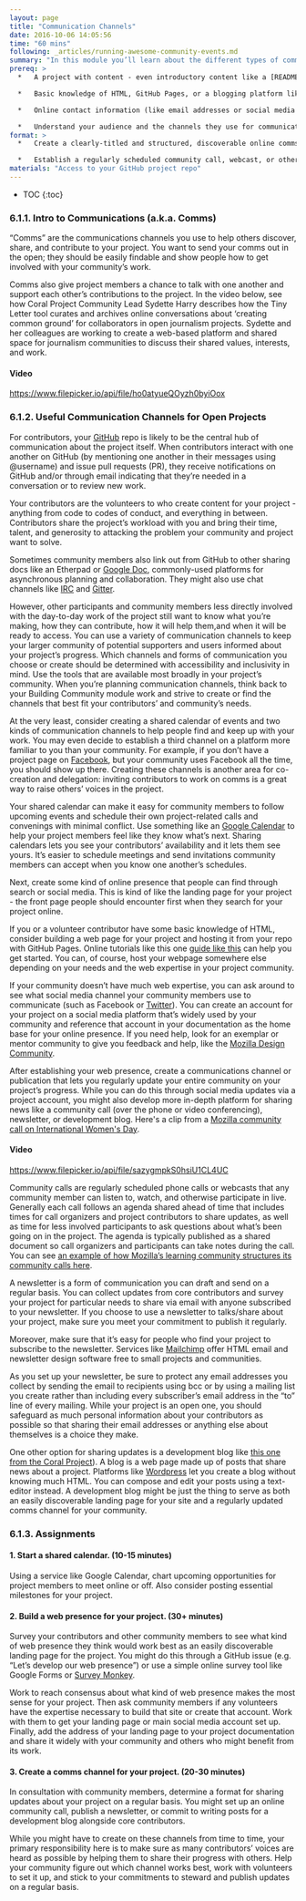 ```yaml
---
layout: page
title: "Communication Channels"
date: 2016-10-06 14:05:56
time: "60 mins"
following: _articles/running-awesome-community-events.md
summary: "In this module you’ll learn about the different types of communication channels, or “comms” you can use to help your community discover, explore, and contribute to your project."
prereq: >
  *   A project with content - even introductory content like a [README file](https://docs.google.com/document/d/1u1_CspVzOpxBYzHnWqe5J8tgCS6tUpMh_tztFarG31Q/edit) and [contribution guidelines](https://docs.google.com/document/d/1mBB4POj9NHYtzkKOw9j5L_EFwChfP88pz6LzYCfFwxM/edit) - to share.

  *   Basic knowledge of HTML, GitHub Pages, or a blogging platform like Wordpress.

  *   Online contact information (like email addresses or social media user names) for project participants.

  *   Understand your audience and the channels they use for communication! If those channels are not helpful to this work, how will you support them in learning a new one?
format: >
  *   Create a clearly-titled and structured, discoverable online comms resource that includes ways for your community to participate in real-time conversations and catch-up with archived ones.

  *   Establish a regularly scheduled community call, webcast, or other form of comms to preserve project momentum. Even regularly scheduled face-to-face meet-ups can drive progress as people share work there.
materials: "Access to your GitHub project repo"
---
```

* TOC
{:toc}


### 6.1.1\. Intro to Communications (a.k.a. Comms)

“Comms” are the communications channels you use to help others discover, share, and contribute to your project. You want to send your comms out in the open; they should be easily findable and show people how to get involved with your community’s work.

Comms also give project members a chance to talk with one another and support each other’s contributions to the project. In the video below, see how Coral Project Community Lead Sydette Harry describes how the Tiny Letter tool curates and archives online conversations about ‘creating common ground’ for collaborators in open journalism projects. Sydette and her colleagues are working to create a web-based platform and shared space for journalism communities to discuss their shared values, interests, and work.

#### Video
https://www.filepicker.io/api/file/ho0atyueQOyzh0byiOox

### 6.1.2\. Useful Communication Channels for Open Projects

For contributors, your [GitHub](https://github.com) repo is likely to be the central hub of communication about the project itself. When contributors interact with one another on GitHub (by mentioning one another in their messages using @username) and issue pull requests (PR), they receive notifications on GitHub and/or through email indicating that they’re needed in a conversation or to review new work.

Your contributors are the volunteers to who create content for your project - anything from code to codes of conduct, and everything in between. Contributors share the project’s workload with you and bring their time, talent, and generosity to attacking the problem your community and project want to solve.

Sometimes community members also link out from GitHub to other sharing docs like an [](http://etherpad.org/)<a>Etherpad</a> or [Google Doc](https://drive.google.com), commonly-used platforms for asynchronous planning and collaboration. They might also use chat channels like [IRC](https://en.wikipedia.org/wiki/Internet_Relay_Chat) and [Gitter](https://en.wikipedia.org/wiki/Gitter).

However, other participants and community members less directly involved with the day-to-day work of the project still want to know what you’re making, how they can contribute, how it will help them,and when it will be ready to access. You can use a variety of communication channels to keep your larger community of potential supporters and users informed about your project’s progress. Which channels and forms of communication you choose or create should be determined with accessibility and inclusivity in mind. Use the tools that are available most broadly in your project’s community. When you’re planning communication channels, think back to your Building Community module work and strive to create or find the channels that best fit your contributors’ and community’s needs.

At the very least, consider creating a shared calendar of events and two kinds of communication channels to help people find and keep up with your work. You may even decide to establish a third channel on a platform more familiar to you than your community. For example, if you don’t have a project page on [Facebook](https://facebook.com), but your community uses Facebook all the time, you should show up there. Creating these channels is another area for co-creation and delegation: inviting contributors to work on comms is a great way to raise others’ voices in the project.

Your shared calendar can make it easy for community members to follow upcoming events and schedule their own project-related calls and convenings with minimal conflict. Use something like an [Google Calendar](https://calendar.google.com) to help your project members feel like they know what’s next. Sharing calendars lets you see your contributors’ availability and it lets them see yours. It’s easier to schedule meetings and send invitations community members can accept when you know one another’s schedules.

Next, create some kind of online presence that people can find through search or social media. This is kind of like the landing page for your project - the front page people should encounter first when they search for your project online.

If you or a volunteer contributor have some basic knowledge of HTML, consider building a web page for your project and hosting it from your repo with GitHub Pages. Online tutorials like this one [guide like this](https://guides.github.com/features/pages/) can help you get started. You can, of course, host your webpage somewhere else depending on your needs and the web expertise in your project community.

If your community doesn’t have much web expertise, you can ask around to see what social media channel your community members use to communicate (such as Facebook or [Twitter](https://twitter.com)). You can create an account for your project on a social media platform that’s widely used by your community and reference that account in your documentation as the home base for your online presence. If you need help, look for an exemplar or mentor community to give you feedback and help, like the [Mozilla Design Community](https://github.com/mozilla/OpenDesign/blob/master/README.md).

After establishing your web presence, create a communications channel or publication that lets you regularly update your entire community on your project’s progress. While you can do this through social media updates via a project account, you might also develop more in-depth platform for sharing news like a community call (over the phone or video conferencing), newsletter, or development blog. Here's a clip from a [Mozilla community call on International Women's Day](https://www.youtube.com/watch?v=QfvrKvx4mUk).

#### Video
https://www.filepicker.io/api/file/sazygmpkS0hsiU1CL4UC

Community calls are regularly scheduled phone calls or webcasts that any community member can listen to, watch, and otherwise participate in live. Generally each call follows an agenda shared ahead of time that includes times for call organizers and project contributors to share updates, as well as time for less involved participants to ask questions about what’s been going on in the project. The agenda is typically published as a shared document so call organizers and participants can take notes during the call. You can see [an example of how Mozilla’s learning community structures its community calls here](https://teach.mozilla.org/community/community-call).

A newsletter is a form of communication you can draft and send on a regular basis. You can collect updates from core contributors and survey your project for particular needs to share via email with anyone subscribed to your newsletter. If you choose to use a newsletter to talks/share about your project, make sure you meet your commitment to publish it regularly.

Moreover, make sure that it’s easy for people who find your project to subscribe to the newsletter. Services like [Mailchimp](http://mailchimp.com)[](http://mailchimp.com) offer HTML email and newsletter design software free to small projects and communities.

As you set up your newsletter, be sure to protect any email addresses you collect by sending the email to recipients using bcc or by using a mailing list you create rather than including every subscriber’s email address in the “to” line of every mailing. While your project is an open one, you should safeguard as much personal information about your contributors as possible so that sharing their email addresses or anything else about themselves is a choice they make.

One other option for sharing updates is a development blog like [this one from the Coral Project](https://coralproject.net/)). A blog is a web page made up of posts that share news about a project. Platforms like [Wordpress](https://wordpress.com) let you create a blog without knowing much HTML. You can compose and edit your posts using a text-editor instead. A development blog might be just the thing to serve as both an easily discoverable landing page for your site and a regularly updated comms channel for your community.

### 6.1.3\. Assignments

#### 1\. Start a shared calendar. (10-15 minutes)

Using a service like Google Calendar, chart upcoming opportunities for project members to meet online or off. Also consider posting essential milestones for your project.

#### 2\. Build a web presence for your project. (30+ minutes)

Survey your contributors and other community members to see what kind of web presence they think would work best as an easily discoverable landing page for the project. You might do this through a GitHub issue (e.g. “Let’s develop our web presence”) or use a simple online survey tool like Google Forms or [Survey Monkey](https://www.surveymonkey.com/).

Work to reach consensus about what kind of web presence makes the most sense for your project. Then ask community members if any volunteers have the expertise necessary to build that site or create that account. Work with them to get your landing page or main social media account set up. Finally, add the address of your landing page to your project documentation and share it widely with your community and others who might benefit from its work.

#### 3\. Create a comms channel for your project. (20-30 minutes)

In consultation with community members, determine a format for sharing updates about your project on a regular basis. You might set up an online community call, publish a newsletter, or commit to writing posts for a development blog alongside core contributors.

While you might have to create on these channels from time to time, your primary responsibility here is to make sure as many contributors’ voices are heard as possible by helping them to share their progress with others. Help your community figure out which channel works best, work with volunteers to set it up, and stick to your commitments to steward and publish updates on a regular basis.

